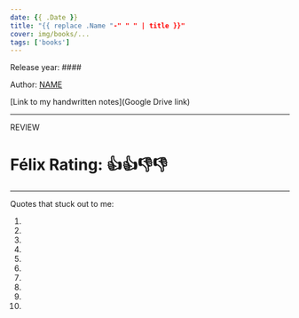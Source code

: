 ```yaml
---
date: {{ .Date }}
title: "{{ replace .Name "-" " " | title }}"
cover: img/books/...
tags: ['books']
---
```


Release year: ####

Author: [NAME]()

[Link to my handwritten notes](Google Drive link)

---

REVIEW

# Félix Rating: 👍👍👎👎

---

Quotes that stuck out to me:

1.
2.
3.
4.
5.
6.
7.
8.
9.
10.
